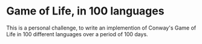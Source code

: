 # Game of Life, in 100 languages

This is a personal challenge, to write an implemention of Conway's Game of Life
in 100 different languages over a period of 100 days.
